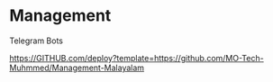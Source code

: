 # Management

Telegram Bots 

https://GITHUB.com/deploy?template=https://github.com/MO-Tech-Muhmmed/Management-Malayalam
